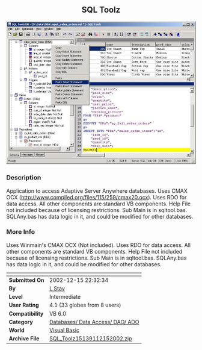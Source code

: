 ﻿<div align="center">

## SQL Toolz

<img src="PIC200212151645182408.jpg">
</div>

### Description

Application to access Adaptive Server Anywhere databases. Uses CMAX OCX (http://www.compiled.org/files/115/259/cmax20.ocx). Uses RDO for data access. All other components are standard VB components. Help File not included because of licensing restrictions. Sub Main is in sqltool.bas. SQLAny.bas has data logic in it, and could be modified for other databases.
 
### More Info
 
Uses Winmain's CMAX OCX (Not included). Uses RDO for data access. All other components are standard VB components. Help File not included because of licensing restrictions. Sub Main is in sqltool.bas. SQLAny.bas has data logic in it, and could be modified for other databases.


<span>             |<span>
---                |---
**Submitted On**   |2002-12-15 22:32:34
**By**             |[L Stav](https://github.com/Planet-Source-Code/PSCIndex/blob/master/ByAuthor/l-stav.md)
**Level**          |Intermediate
**User Rating**    |4.1 (33 globes from 8 users)
**Compatibility**  |VB 6\.0
**Category**       |[Databases/ Data Access/ DAO/ ADO](https://github.com/Planet-Source-Code/PSCIndex/blob/master/ByCategory/databases-data-access-dao-ado__1-6.md)
**World**          |[Visual Basic](https://github.com/Planet-Source-Code/PSCIndex/blob/master/ByWorld/visual-basic.md)
**Archive File**   |[SQL\_Toolz15139112152002\.zip](https://github.com/Planet-Source-Code/l-stav-sql-toolz__1-41614/archive/master.zip)








